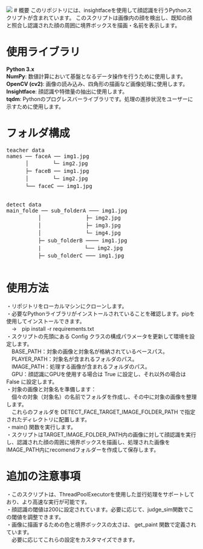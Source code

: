 <img src="https://img.shields.io/badge/-Python-F9DC3E.svg?logo=python&style=flat" data-canonical-src="https://img.shields.io/badge/-Python-F2C63C.svg?logo=python&amp;style=for-the-badge" srcset="https://qiita-user-contents.imgix.net/https%3A%2F%2Fimg.shields.io%2Fbadge%2F-Python-F2C63C.svg%3Flogo%3Dpython%26style%3Dfor-the-badge?ixlib=rb-4.0.0&amp;auto=format&amp;gif-q=60&amp;q=75&amp;w=1400&amp;fit=max&amp;s=5d7d909c2f70c6c8a0fc0477bd1a56ae 1x" loading="lazy">
# 概要  
このリポジトリには、insightfaceを使用して顔認識を行うPythonスクリプトが含まれています。  
このスクリプトは画像内の顔を検出し、既知の顔と照合し認識された顔の周囲に境界ボックスを描画・名前を表示します。  

# 使用ライブラリ
**Python 3.x**  
**NumPy**: 数値計算において基盤となるデータ操作を行うために使用します。  
**OpenCV (cv2)**: 画像の読み込み、四角形の描画など画像処理に使用します。  
**Insightface**: 顔認識や特徴量の抽出に使用します。  
**tqdm**: Pythonのプログレスバーライブラリです。処理の進捗状況をユーザーに示すために使用します。  

# フォルダ構成
<pre>
teacher data  
names ── faceA ── img1.jpg  
　　　 │　　　　 └─ img2.jpg  
　　　 ├─ faceB ── img1.jpg  
　　　 │　　　　 └─ img2.jpg  
　　　 └── faceC ── img1.jpg   


detect data  
main_folde ── sub_folderA ─── img1.jpg  
　　　　　　│　　　　　　    ├─ img2.jpg  
　　　　　　│　　　　　　    ├─ img3.jpg  
　　　　　　│　　　　　　    └─ img4.jpg  
　　　　　　├─ sub_folderB ──── img1.jpg  
　　　　　　|　　　　　　　  └── img2.jpg  
　　　　　　├─ sub_folderC ─── img1.jpg  

</pre>

# 使用方法
・リポジトリをローカルマシンにクローンします。  
・必要なPythonライブラリがインストールされていることを確認します。pipを使用してインストールできます。  
　→　pip install -r requirements.txt  
・スクリプトの先頭にある Config クラスの構成パラメータを更新して環境を設定します。  
　BASE_PATH：対象の画像と対象名が格納されているベースパス。  
　PLAYER_PATH：対象名が含まれるフォルダのパス。  
　IMAGE_PATH：処理する画像が含まれるフォルダのパス。  
　GPU：顔認識にGPUを使用する場合は True に設定し、それ以外の場合は False に設定します。  
・対象の画像と対象名を準備します：  
　個々の対象（対象名）の名前でフォルダを作成し、その中に対象の画像を整理します。  
　これらのフォルダを DETECT_FACE_TARGET_IMAGE_FOLDER_PATH で指定されたディレクトリに配置します。  
・main() 関数を実行します。  
・スクリプトはTARGET_IMAGE_FOLDER_PATH内の画像に対して顔認識を実行し、認識された顔の周囲に境界ボックスを描画し、処理された画像をIMAGE_PATH内にrecomendフォルダーを作成して保存します。  

# 追加の注意事項
・このスクリプトは、ThreadPoolExecutorを使用した並行処理をサポートしており、より高速な実行が可能です。  
・顔認識の閾値は200に設定されています。必要に応じて、judge_sim関数でこの閾値を調整できます。  
・画像に描画するための色と境界ボックスの太さは、 get_paint 関数で定義されています。  
　必要に応じてこれらの設定をカスタマイズできます。  
